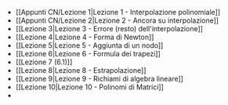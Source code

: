 - [[Appunti CN/Lezione 1|Lezione 1 - Interpolazione polinomiale]]
- [[Appunti CN/Lezione 2|Lezione 2 - Ancora su interpolazione]]
- [[Lezione 3|Lezione 3 - Errore (resto) dell'interpolazione]]
- [[Lezione 4|Lezione 4 - Forma di Newton]] 
- [[Lezione 5|Lezione 5 - Aggiunta di un nodo]]
- [[Lezione 6|Lezione 6 - Formula dei trapezi]]
- [[Lezione 7 (6.1)]]
- [[Lezione 8|Lezione 8 - Estrapolazione]]
- [[Lezione 9|Lezione 9 - Richiami di algebra lineare]]
- [[Lezione 10|Lezione 10 - Polinomi di Matrici]]
- 
